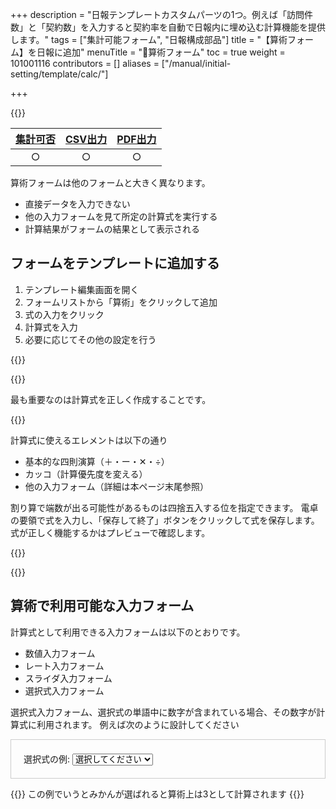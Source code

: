 +++
description = "日報テンプレートカスタムパーツの1つ。例えば「訪問件数」と「契約数」を入力すると契約率を自動で日報内に埋め込む計算機能を提供します。"
tags = ["集計可能フォーム", "日報構成部品"]
title = "【算術フォーム】を日報に追加"
menuTitle = "🧩算術フォーム"
toc = true
weight = 101001116
contributors = []
aliases = ["/manual/initial-setting/template/calc/"]

+++


{{<icatch filename="calc-icatch" msg="自動で計算 四則演算OK" title="算術入力フォーム" fontsize="30px" alice="here" >}}

|[集計可否](/docs/manual/analytics/)|[CSV出力](/docs/manual/analytics/csv/)|[PDF出力](/docs/manual/read-report/pdf/)|
|:---:|:---:|:---:|
|○|○|○|

算術フォームは他のフォームと大きく異なります。

- 直接データを入力できない
- 他の入力フォームを見て所定の計算式を実行する
- 計算結果がフォームの結果として表示される

## フォームをテンプレートに追加する


1. テンプレート編集画面を開く
1. フォームリストから「算術」をクリックして追加
1. 式の入力をクリック
1. 計算式を入力
1. 必要に応じてその他の設定を行う


{{<appscreen filename="template-edit-calc" title="算術フォームをテンプレートに追加"  >}}

{{<nextArrow>}}

最も重要なのは計算式を正しく作成することです。

{{<appscreen filename="make-fomula" title="数式を入力して計算を自動化できます。式には基本的な四則演算の他、カッコも利用可能"  >}}

計算式に使えるエレメントは以下の通り

- 基本的な四則演算（＋・ー・✕・÷）
- カッコ（計算優先度を変える）
- 他の入力フォーム（詳細は本ページ末尾参照）

割り算で端数が出る可能性があるものは四捨五入する位を指定できます。
電卓の要領で式を入力し、「保存して終了」ボタンをクリックして式を保存します。
式が正しく機能するかはプレビューで確認します。

{{<nextArrow>}}

{{<appscreen filename="calc-preview" title="算術フォームを使った報告書の作成例"  >}}


## 算術で利用可能な入力フォーム

計算式として利用できる入力フォームは以下のとおりです。

- 数値入力フォーム
- レート入力フォーム
- スライダ入力フォーム
- 選択式入力フォーム

選択式入力フォーム、選択式の単語中に数字が含まれている場合、その数字が計算式に利用されます。
例えば次のように設計してください


<div class="container mt-4" style="padding:20px;border:1px solid #ccc">
  <label for="platformSelect" class="form-label">選択式の例:</label>
  <select class="form-select" id="platformSelect" name="platformSelect">
    <option value="">選択してください</option>
    <option value="windows">1.りんご</option>
    <option value="mac">2.ばなな</option>
    <option value="ios">3.みかん</option>
    <option value="android">4.メロン</option>
  </select>
</div>

{{<alice pos="right" icon="ok">}}
この例でいうとみかんが選ばれると算術上は3として計算されます
{{</alice>}}
